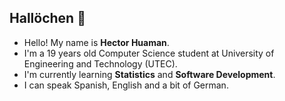 ## Hallöchen 👋

- Hello! My name is **Hector Huaman**. 
- I'm a 19 years old Computer Science student at University of Engineering and Technology (UTEC).
- I'm currently learning **Statistics** and **Software Development**.
- I can speak Spanish, English and a bit of German.

